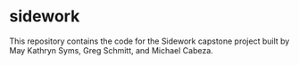 # sidework
This repository contains the code for the Sidework capstone project built by May Kathryn Syms, Greg Schmitt, and Michael Cabeza.
